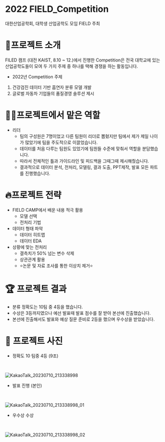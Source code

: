 # 2022 FIELD_Competition
대한산업공학회, 대학생 산업공학도 모임 FIELD 주최

# 🔎프로젝트 소개
FILED 캠프 (대전 KAIST, 8.10 ~ 12.)에서 진행한 Competition은 전국 대학교에 있는 산업공학도들이 모여 두 가지 주제 중 하나를 택해 
경쟁을 하는 활동입니다.
* 2022년 Competition 주제
1. 건강검진 데이터 기반 흡연자 분류 모델 개발
2. 글로벌 자동차 기업들의 품질경영 솔루션 제시

# 🧑‍🦱프로젝트에서 맡은 역할
* 리더
  * 팀의 구성원은 7명이었고 다른 팀원이 리더로 뽑혔지만 팀에서 제가 제일 나이가 많았기에 팀을 주도적으로 이끌었습니다.
  * 데이터를 처음 다루는 팀원도 있었기에 팀원들 수준에 맞춰서 역할을 분담했습니다.
  * 따라서 전체적인 틀과 가이드라인 및 피드백을 그때그때 제시해줬습니다.
  * 결과적으로 데이터 분석, 전처리, 모델링, 결과 도출, PPT제작, 발표 모든 파트를 진행했습니다.
     
# 🔥프로젝트 전략
* FIELD CAMP에서 배운 내용 적극 활용
  * 모델 선택
  * 전처리 기법
* 데이터 형태 파악
  * 데이터 히트맵
  * 데이터 EDA
* 상황에 맞는 전처리
  * 결측치가 50% 넘는 변수 삭제
  * 상관관계 활용
  * ⭐논문 및 자료 조사를 통한 이상치 제거⭐
 
# 🏆 프로젝트 결과
* 분류 정확도는 10팀 중 4등을 했습니다.
* 수상은 3등까지였으나 예선 발표때 발표 점수를 잘 받아 본선에 진출했습니다.
* 본선에 진출해서도 발표와 예상 질문 준비로 2등을 했으며 우수상을 받았습니다.

# 📸 프로젝트 사진

* 정확도 10 팀중 4등 (9조)
<br/>

![KakaoTalk_20230710_213338998](https://github.com/Kimeuing/FIELD_Competition/assets/109636260/59f1977c-c822-46fe-b7f0-be7b8d05be01)

* 발표 진행 (본인)
<br/>

![KakaoTalk_20230710_213338998_01](https://github.com/Kimeuing/FIELD_Competition/assets/109636260/16857358-4f76-462a-a11a-a543c1fa6297)

* 우수상 수상
<br/>

![KakaoTalk_20230710_213338998_02](https://github.com/Kimeuing/FIELD_Competition/assets/109636260/a3a04b89-c2ef-4774-920c-d1d5fa13e96c)

